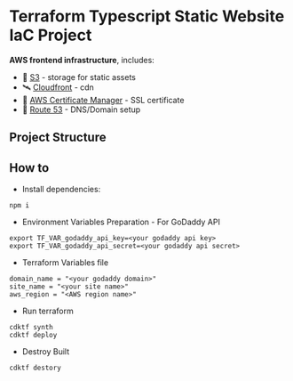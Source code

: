 # Terraform Typescript Static Website IaC Project

**AWS frontend infrastructure**, includes: 

- 🏢 [S3](https://aws.amazon.com/s3/) - storage for static assets
- 🛰 [Cloudfront](https://aws.amazon.com/cloudfront/) - cdn
- 🗿 [AWS Certificate Manager](https://aws.amazon.com/certificate-manager/) - SSL certificate
- 🚏 [Route 53](https://aws.amazon.com/route53/) - DNS/Domain setup

## Project Structure

## How to

- Install dependencies:
```
npm i
```

- Environment Variables Preparation - For GoDaddy API
```
export TF_VAR_godaddy_api_key=<your godaddy api key>
export TF_VAR_godaddy_api_secret=<your godaddy api secret>
```

- Terraform Variables file
```
domain_name = "<your godaddy domain>"
site_name = "<your site name>"
aws_region = "<AWS region name>"
```


- Run terraform
```
cdktf synth
cdktf deploy
```

- Destroy Built
```
cdktf destory
``` 